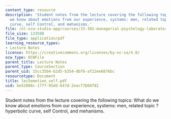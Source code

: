 ```yaml
---
content_type: resource
description: 'Student notes from the lecture covering the following topics: What do
  we know about emotions from our experience, systems: men, related topic ? hyperbolic
  curve, self Control, and mehanisms.'
file: /ol-ocw-studio-app/courses/15-301-managerial-psychology-laboratory-fall-2004/be52808c177f95dd647d2eacf7b66f82_lec5emotion_self.pdf
file_size: 123590
file_type: application/pdf
learning_resource_types:
- Lecture Notes
license: https://creativecommons.org/licenses/by-nc-sa/4.0/
ocw_type: OCWFile
parent_title: Lecture Notes
parent_type: CourseSection
parent_uid: 15cc35b4-b2d5-b354-dbf6-af22ee6876bc
resourcetype: Document
title: lec5emotion_self.pdf
uid: be52808c-177f-95dd-647d-2eacf7b66f82
---
```

Student notes from the lecture covering the following topics: What do we know about emotions from our experience, systems: men, related topic ? hyperbolic curve, self Control, and mehanisms.